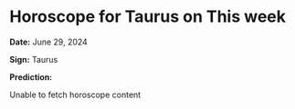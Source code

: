 # Horoscope for Taurus on This week

**Date:** June 29, 2024

**Sign:** Taurus

**Prediction:**

Unable to fetch horoscope content

